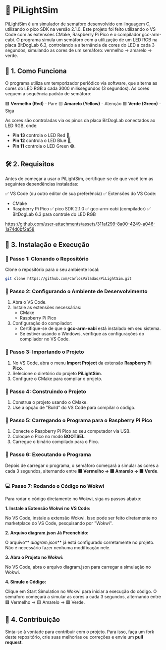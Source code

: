 # 🚦 PiLightSim

PiLightSim é um simulador de semáforo desenvolvido em linguagem C, utilizando o pico SDK na versão 2.1.0. Este projeto foi feito utilizando o VS Code com as extensões CMake, Raspberry Pi Pico e o compilador gcc-arm-eabi. O programa simula um semáforo com a utilização de um LED RGB na placa BitDogLab 6.3, controlando a alternância de cores do LED a cada 3 segundos, simulando as cores de um semáforo: vermelho → amarelo → verde.

## 📌 1. Como Funciona

O programa utiliza um temporizador periódico via software, que alterna as cores do LED RGB a cada 3000 milissegundos (3 segundos). As cores seguem a sequência padrão de semáforo:

🟥 **Vermelho (Red)** - Pare
🟨 **Amarelo (Yellow)** - Atenção
🟩 **Verde (Green)** - Siga

As cores são controladas via os pinos da placa BitDogLab conectados ao LED RGB, onde:

- **Pin 13** controla o LED Red 🔴,
- **Pin 12** controla o LED Blue 🔵,
- **Pin 11** controla o LED Green 🟢.

## 🛠 2. Requisitos

Antes de começar a usar o PiLightSim, certifique-se de que você tem as seguintes dependências instaladas:

✅ VS Code (ou outro editor de sua preferência)
✅ Extensões do VS Code:
   - CMake
   - Raspberry Pi Pico
✅ pico SDK 2.1.0
✅ gcc-arm-eabi (compilador)
✅ BitDogLab 6.3 para controle do LED RGB

https://github.com/user-attachments/assets/311af299-8a00-4249-a046-1a74d0bf2a58

## 🚀 3. Instalação e Execução

### 🔹 Passo 1: Clonando o Repositório

Clone o repositório para o seu ambiente local:

```bash
git clone https://github.com/CarlosValadao/PiLightSim.git
```

### 🔹 Passo 2: Configurando o Ambiente de Desenvolvimento

1. Abra o VS Code.
2. Instale as extensões necessárias:
   - CMake
   - Raspberry Pi Pico
3. Configuração do compilador:
   - Certifique-se de que o **gcc-arm-eabi** está instalado em seu sistema.
   - Se estiver usando o Windows, verifique as configurações do compilador no VS Code.

### 🔹 Passo 3: Importando o Projeto

1. No VS Code, abra o menu **Import Project** da extensão **Raspberry Pi Pico**.
2. Selecione o diretório do projeto **PiLightSim**.
3. Configure o CMake para compilar o projeto.

### 🔹 Passo 4: Construindo o Projeto

1. Construa o projeto usando o CMake.
2. Use a opção de "Build" do VS Code para compilar o código.

### 🔹 Passo 5: Carregando o Programa para o Raspberry Pi Pico

1. Conecte o Raspberry Pi Pico ao seu computador via USB.
2. Coloque o Pico no modo **BOOTSEL**.
3. Carregue o binário compilado para o Pico.

### 🔹 Passo 6: Executando o Programa

Depois de carregar o programa, o semáforo começará a simular as cores a cada 3 segundos, alternando entre **🟥 Vermelho → 🟨 Amarelo → 🟩 Verde**.

### 💻 Passo 7: Rodando o Código no Wokwi
Para rodar o código diretamente no Wokwi, siga os passos abaixo:

**1. Instale a Extensão Wokwi no VS Code:**

No VS Code, instale a extensão Wokwi. Isso pode ser feito diretamente no marketplace do VS Code, pesquisando por "Wokwi".

**2. Arquivo diagram.json Já Preenchido:**

O arquivo** _diagram.json_** já está configurado corretamente no projeto. Não é necessário fazer nenhuma modificação nele.

**3. Abra o Projeto no Wokwi:**

No VS Code, abra o arquivo diagram.json para carregar a simulação no Wokwi.

**4. Simule o Código:**

Clique em Start Simulation no Wokwi para iniciar a execução do código.
O semáforo começará a simular as cores a cada 3 segundos, alternando entre 🟥 Vermelho → 🟨 Amarelo → 🟩 Verde.

## 🤝 4. Contribuição

Sinta-se à vontade para contribuir com o projeto. Para isso, faça um fork deste repositório, crie suas melhorias ou correções e envie um **pull request**.

